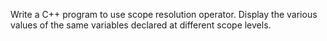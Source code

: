 Write a C++ program to use scope resolution operator. Display the various values
of the same variables declared at different scope levels.

